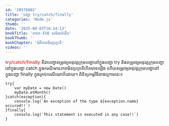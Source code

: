 ```yaml
---
id: '20576882'
title: 'បញ្ជា try/catch/finally'
categories: 'Node.js'
thumb: ''
date: '2025-08-03T16:14:13'
bookTitle: 'ភាសា​ ES6 សម័យ​ទំនើប'
bookThumb: ''
bookChapter: 'អំពី​ភាព​មិន​ប្រក្រតី'
videos: ''
---
```

<p><span style="color:hsl(0, 75%, 60%);"><strong>try/catch/finally</strong></span> គឺ​ជា​បញ្ជា​តម្រូវ​ឲ្យ​អនុវត្ត​ក្រុម​បញ្ជា​នៅ​ក្នុង​បញ្ជា try និង​តម្រូវ​ឲ្យ​អនុវត្ត​ក្រុម​បញ្ជា​នៅ​ក្នុង​បញ្ជា catch ក្នុង​ករណី​មាន​ភាពមិនប្រក្រតី​កើត​មាន​ឡើង ហើយ​តម្រូវ​ឲ្យ​អនុវត្ត​ក្រុម​បញ្ជា​នៅ​ក្នុង​បញ្ជា finally ក្នុង​គ្រប់​ករណី​​ណា​ក៏​ដោយ​។ ពិនិត្យ​កម្មវិធី​ខាង​ក្រោម​នេះ​៖</p><pre><code class="language-javascript">try{
    var myDate = new Date()
    myDate.etMonth()
}catch(exception){
    console.log(`An exception of the type ${exception.name} occured!!`)
}finally{
    console.log(`This statement is executed in any case!!`)
}</code></pre>